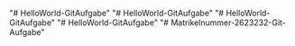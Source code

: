 "# HelloWorld-GitAufgabe" 
"# HelloWorld-GitAufgabe" 
"# HelloWorld-GitAufgabe" 
"# HelloWorld-GitAufgabe" 
"# Matrikelnummer-2623232-Git-Aufgabe" 
